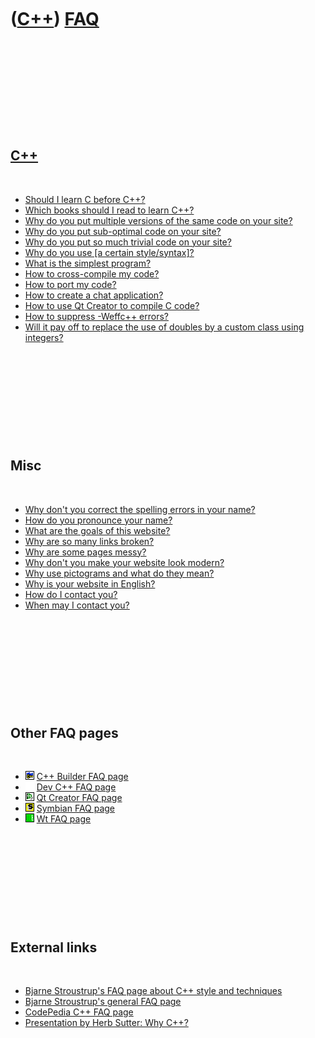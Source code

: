 



 

 

 

 

 

([C++](Cpp.md)) [FAQ](CppFaq.md)
==================================

 

 

 

 

 

[C++](Cpp.md)
--------------

 

-   [Should I learn C before C++?](CppLearnCbeforeCpp.md)
-   [Which books should I read to learn C++?](CppBooks.md)
-   [Why do you put multiple versions of the same code on your
    site?](CppWhyMultipleCode.md)
-   [Why do you put sub-optimal code on your
    site?](CppWhySubOptimalCode.md)
-   [Why do you put so much trivial code on your
    site?](CppWhyTrivialCode.md)
-   [Why do you use \[a certain style/syntax\]?](CppStyle.md)
-   [What is the simplest program?](CppHelloWorld.md)
-   [How to cross-compile my code?](CppCrossCompile.md)
-   [How to port my code?](CppPort.md)
-   [How to create a chat application?](CppChat.md)
-   [How to use Qt Creator to compile C code?](CppCompilerC.md)
-   [How to suppress -Weffc++ errors?](CppSuppressEffCppErrors.md)
-   [Will it pay off to replace the use of doubles by a custom class
    using integers?](CppReplaceDoubleByCustomClassUsingIntegers.md)

 

 

 

 

 

Misc
----

 

-   [Why don't you correct the spelling errors in your
    name?](CppWhySpellingError.md)
-   [How do you pronounce your name?](CppPronounceName.md)
-   [What are the goals of this website?](CppGoal.md)
-   [Why are so many links broken?](CppBrokenLinks.md)
-   [Why are some pages messy?](CppMessyPages.md)
-   [Why don't you make your website look
    modern?](CppWhyNoModernWebsite.md)
-   [Why use pictograms and what do they mean?](CppPictograms.md)
-   [Why is your website in English?](CppWhyEnglish.md)
-   [How do I contact you?](Contact.md)
-   [When may I contact you?](Contact.md)

 

 

 

 

 

Other FAQ pages
---------------

 

-   ![C++ Builder](PicCppBuilder.png) [C++ Builder FAQ
    page](CppBuilderFaq.md)
-   ![ ](PicSpacer.png) [Dev C++ FAQ page](CppDevCppFaq.md)
-   ![Qt Creator](PicQtCreator.png) [Qt Creator FAQ page](CppQtFaq.md)
-   ![Symbian](PicSymbian.png) [Symbian FAQ page](CppSymbianFaq.md)
-   ![Wt](PicWt.png) [Wt FAQ page](CppWtFaq.md)

 

 

 

 

 

External links
--------------

 

-   [Bjarne Stroustrup's FAQ page about C++ style and
    techniques](http://www.research.att.com/~bs/bs_faq2.html)
-   [Bjarne Stroustrup's general FAQ
    page](http://www.research.att.com/~bs/bs_faq.html)
-   [CodePedia C++ FAQ page](http://www.codepedia.com/1/CppFaq)
-   [Presentation by Herb Sutter: Why
    C++?](http://channel9.msdn.com/posts/C-and-Beyond-2011-Herb-Sutter-Why-C/player?w=512&h=288)

 

 

 

 

 





 



